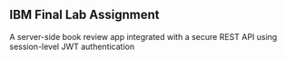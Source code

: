 ## IBM Final Lab Assignment

A server-side book review app integrated with a secure REST API using session-level JWT authentication
